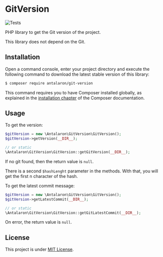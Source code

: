 GitVersion
==========

![Tests](https://github.com/antalaron/git-version/actions/workflows/push.yaml/badge.svg?branch=master)

PHP library to get the Git version of the project.

This library does not depend on the Git.

Installation
------------

Open a command console, enter your project directory and execute the
following command to download the latest stable version of this library:

```bash
$ composer require antalaron/git-version
```

This command requires you to have Composer installed globally, as explained
in the [installation chapter](https://getcomposer.org/doc/00-intro.md)
of the Composer documentation.

Usage
-----

To get the version:

```php
$gitVersion = new \Antalaron\GitVersion\GitVersion();
$gitVersion->getVersion(__DIR__);

// or static
\Antalaron\GitVersion\GitVersion::getGitVersion(__DIR__);
```

If no git found, then the return value is `null`.

There is a second `$hashLenght` parameter in the methods. With that, you will get
the first n character of the hash.

To get the latest commit message:

```php
$gitVersion = new \Antalaron\GitVersion\GitVersion();
$gitVersion->getLatestCommit(__DIR__);

// or static
\Antalaron\GitVersion\GitVersion::getGitLatestCommit(__DIR__);
```

On error, the return value is `null`.

License
-------

This project is under [MIT License](http://opensource.org/licenses/mit-license.php).

